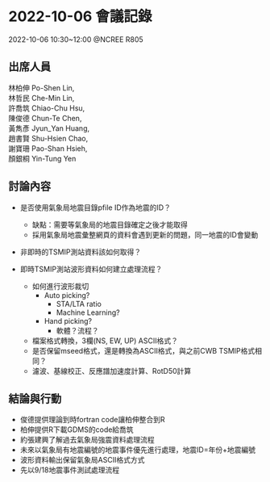 # 2022-10-06 會議記錄

2022-10-06 10:30~12:00 @NCREE R805

## 出席人員

林柏伸 Po-Shen Lin,  
林哲民 Che-Min Lin,  
許喬筑 Chiao-Chu Hsu,  
陳俊德 Chun-Te Chen,  
黃雋彥 Jyun_Yan Huang,  
趙書賢 Shu-Hsien Chao,  
謝寶珊 Pao-Shan Hsieh,  
顏銀桐 Yin-Tung Yen

## 討論內容

- 是否使用氣象局地震目錄pfile ID作為地震的ID？
    - 缺點：需要等氣象局的地震目錄確定之後才能取得
    - 採用氣象局地震彙整網頁的資料會遇到更新的問題，同一地震的ID會變動
    
- 非即時的TSMIP測站資料該如何取得？
- 即時TSMIP測站波形資料如何建立處理流程？
    - 如何進行波形裁切
        - Auto picking?
            - STA/LTA ratio
            - Machine Learning?
        - Hand picking?
            - 軟體？流程？
    - 檔案格式轉換，3欄(NS, EW, UP) ASCII格式？
    - 是否保留mseed格式，還是轉換為ASCII格式，與之前CWB TSMIP格式相同？
    - 濾波、基線校正、反應譜加速度計算、RotD50計算

## 結論與行動

- 俊德提供理論到時fortran code讓柏伸整合到R
- 柏伸提供R下載GDMS的code給喬筑
- 約張建興了解過去氣象局強震資料處理流程
- 未來以氣象局有地震編號的地震事件優先進行處理，地震ID=年份+地震編號
- 波形資料輸出保留氣象局ASCII格式方式
- 先以9/18地震事件測試處理流程

